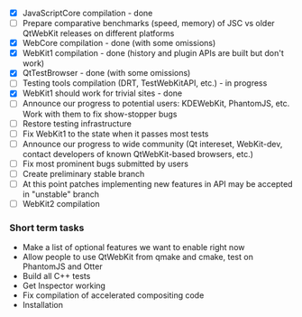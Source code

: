 * [x] JavaScriptCore compilation - done
* [ ] Prepare comparative benchmarks (speed, memory) of JSC vs older QtWebKit releases on different platforms
* [x] WebCore compilation - done (with some omissions)
* [x] WebKit1 compilation - done (history and plugin APIs are built but don't work)
* [x] QtTestBrowser - done (with some omissions)
* [ ] Testing tools compilation (DRT, TestWebKitAPI, etc.) - in progress
* [x] WebKit1 should work for trivial sites - done
* [ ] Announce our progress to potential users: KDEWebKit, PhantomJS, etc. Work with them to fix show-stopper bugs
* [ ] Restore testing infrastructure
* [ ] Fix WebKit1 to the state when it passes most tests
* [ ] Announce our progress to wide community (Qt intereset, WebKit-dev, contact developers of known QtWebKit-based browsers, etc.)
* [ ] Fix most prominent bugs submitted by users
* [ ] Create preliminary stable branch
* [ ] At this point patches implementing new features in API may be accepted in "unstable" branch
* [ ] WebKit2 compilation

### Short term tasks
* Make a list of optional features we want to enable right now
* Allow people to use QtWebKit from qmake and cmake, test on PhantomJS and Otter
* Build all C++ tests
* Get Inspector working
* Fix compilation of accelerated compositing code
* Installation
